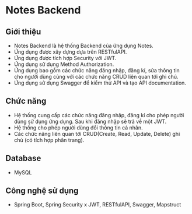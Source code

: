 # Notes Backend

## Giới thiệu
- Notes Backend là hệ thống Backend của ứng dụng Notes.
- Ứng dụng được xây dựng dựa trên RESTfulAPI.
- Ứng dụng được tích hợp Security với JWT.
- Ứng dụng sử dụng Method Authorization.
- Ứng dụng bao gồm các chức năng đăng nhập, đăng kí, sửa thông tin cho người dùng cùng với các chức năng CRUD liên quan tới ghi chú.
- Ứng dụng sử dụng Swagger để kiểm thử API và tạo API documentation.

## Chức năng
- Hệ thống cung cấp các chức năng đăng nhập, đăng kí cho phép người dùng sử dụng ứng dụng. Sau khi đăng nhập sẽ trả về một JWT.
- Hệ thống cho phép người dùng đổi thông tin cá nhân.
- Các chức năng liên quan tới CRUD(Create, Read, Update, Delete) ghi chú (có tích hợp phân trang).

## Database
- MySQL

## Công nghệ sử dụng
- Spring Boot, Spring Security x JWT, RESTfulAPI, Swagger, Mapstruct

